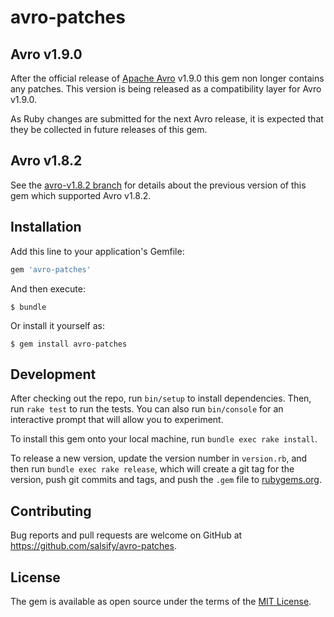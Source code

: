 # avro-patches

## Avro v1.9.0

After the official release of [Apache Avro](https://avro.apache.org/) v1.9.0 this
gem non longer contains any patches. This version is being released as a compatibility
layer for Avro v1.9.0.

As Ruby changes are submitted for the next Avro release, it is expected that they
be collected in future releases of this gem.

## Avro v1.8.2

See the [avro-v1.8.2 branch](https://github.com/salsify/avro-patches/tree/avro-1.8.2)
for details about the previous version of this gem which supported Avro v1.8.2. 

## Installation

Add this line to your application's Gemfile:

```ruby
gem 'avro-patches'
```

And then execute:

    $ bundle

Or install it yourself as:

    $ gem install avro-patches

## Development

After checking out the repo, run `bin/setup` to install dependencies. Then,
run `rake test` to run the tests. You can also run `bin/console` for an
interactive prompt that will allow you to experiment.

To install this gem onto your local machine, run `bundle exec rake install`. 

To release a new version, update the version number in `version.rb`, and then
run `bundle exec rake release`, which will create a git tag for the version,
push git commits and tags, and push the `.gem` file to
[rubygems.org](https://rubygems.org).

## Contributing

Bug reports and pull requests are welcome on GitHub at
https://github.com/salsify/avro-patches.

## License

The gem is available as open source under the terms of the
[MIT License](http://opensource.org/licenses/MIT).

